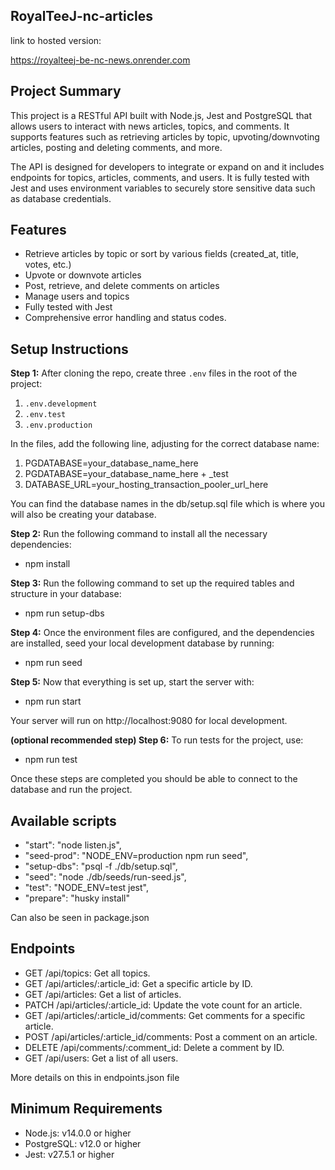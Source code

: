 ## RoyalTeeJ-nc-articles

link to hosted version:

https://royalteej-be-nc-news.onrender.com

## Project Summary

This project is a RESTful API built with Node.js, Jest and PostgreSQL that allows users to interact with news articles, topics, and comments. It supports features such as retrieving articles by topic, upvoting/downvoting articles, posting and deleting comments, and more.

The API is designed for developers to integrate or expand on and it includes endpoints for topics, articles, comments, and users. It is fully tested with Jest and uses environment variables to securely store sensitive data such as database credentials.

## Features

- Retrieve articles by topic or sort by various fields (created_at, title, votes, etc.)
- Upvote or downvote articles
- Post, retrieve, and delete comments on articles
- Manage users and topics
- Fully tested with Jest
- Comprehensive error handling and status codes.

## Setup Instructions

**Step 1:** After cloning the repo, create three `.env` files in the root of the project:

1. `.env.development`
2. `.env.test`
3. `.env.production`

In the files, add the following line, adjusting for the correct database name:

1. PGDATABASE=your_database_name_here
2. PGDATABASE=your_database_name_here + \_test
3. DATABASE_URL=your_hosting_transaction_pooler_url_here

You can find the database names in the db/setup.sql file which is where you will also be creating your database.

**Step 2:** Run the following command to install all the necessary dependencies:

- npm install

**Step 3:** Run the following command to set up the required tables and structure in your database:

- npm run setup-dbs

**Step 4:** Once the environment files are configured, and the dependencies are installed, seed your local development database by running:

- npm run seed

**Step 5:** Now that everything is set up, start the server with:

- npm run start

Your server will run on http://localhost:9080 for local development.

**(optional recommended step) Step 6:** To run tests for the project, use:

- npm run test

Once these steps are completed you should be able to connect to the database and run the project.

## Available scripts

- "start": "node listen.js",
- "seed-prod": "NODE_ENV=production npm run seed",
- "setup-dbs": "psql -f ./db/setup.sql",
- "seed": "node ./db/seeds/run-seed.js",
- "test": "NODE_ENV=test jest",
- "prepare": "husky install"

Can also be seen in package.json

## Endpoints

- GET /api/topics: Get all topics.
- GET /api/articles/:article_id: Get a specific article by ID.
- GET /api/articles: Get a list of articles.
- PATCH /api/articles/:article_id: Update the vote count for an article.
- GET /api/articles/:article_id/comments: Get comments for a specific article.
- POST /api/articles/:article_id/comments: Post a comment on an article.
- DELETE /api/comments/:comment_id: Delete a comment by ID.
- GET /api/users: Get a list of all users.

More details on this in endpoints.json file

## Minimum Requirements

- Node.js: v14.0.0 or higher
- PostgreSQL: v12.0 or higher
- Jest: v27.5.1 or higher
